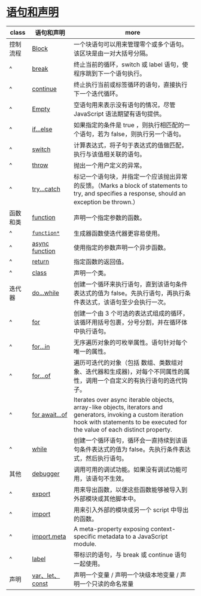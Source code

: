 # [语句和声明](https://developer.mozilla.org/zh-CN/docs/Web/JavaScript/Reference/Statements)

| class    | 语句和声明                                                                                                    | more                                                                                                                                                                                         |
| -------- | ------------------------------------------------------------------------------------------------------------- | -------------------------------------------------------------------------------------------------------------------------------------------------------------------------------------------- |
| 控制流程 | [Block](https://developer.mozilla.org/zh-CN/docs/Web/JavaScript/Reference/Statements/Block)                   | 一个块语句可以用来管理零个或多个语句。该区块是由一对大括号分隔。                                                                                                                             |
| ^        | [break](https://developer.mozilla.org/zh-CN/docs/Web/JavaScript/Reference/Statements/break)                   | 终止当前的循环，switch 或 label 语句，使程序跳到下一个语句执行。                                                                                                                             |
| ^        | [continue](https://developer.mozilla.org/zh-CN/docs/Web/JavaScript/Reference/Statements/continue)             | 终止执行当前或标签循环的语句，直接执行下一个迭代循环。                                                                                                                                       |
| ^        | [Empty](https://developer.mozilla.org/zh-CN/docs/Web/JavaScript/Reference/Statements/Empty)                   | 空语句用来表示没有语句的情况，尽管 JavaScript 语法期望有语句提供。                                                                                                                           |
| ^        | [if...else](https://developer.mozilla.org/zh-CN/docs/Web/JavaScript/Reference/Statements/if...else)           | 如果指定的条件是 true ，则执行相匹配的一个语句，若为 false，则执行另一个语句。                                                                                                               |
| ^        | [switch](https://developer.mozilla.org/zh-CN/docs/Web/JavaScript/Reference/Statements/switch)                 | 计算表达式，将子句于表达式的值做匹配，执行与该值相关联的语句。                                                                                                                               |
| ^        | [throw](https://developer.mozilla.org/zh-CN/docs/Web/JavaScript/Reference/Statements/throw)                   | 抛出一个用户定义的异常。                                                                                                                                                                     |
| ^        | [try...catch](https://developer.mozilla.org/zh-CN/docs/Web/JavaScript/Reference/Statements/try...catch)       | 标记一个语句块，并指定一个应该抛出异常的反馈。（Marks a block of statements to try, and specifies a response, should an exception be thrown.）                                               |
| 函数和类 | [function](https://developer.mozilla.org/zh-CN/docs/Web/JavaScript/Reference/Statements/function)             | 声明一个指定参数的函数。                                                                                                                                                                     |
| ^        | [`function*`](https://developer.mozilla.org/zh-CN/docs/Web/JavaScript/Reference/Statements/function*)         | 生成器函数使迭代器更容易使用。                                                                                                                                                               |
| ^        | [async function](https://developer.mozilla.org/zh-CN/docs/Web/JavaScript/Reference/Statements/async_function) | 使用指定的参数声明一个异步函数。                                                                                                                                                             |
| ^        | [return](https://developer.mozilla.org/zh-CN/docs/Web/JavaScript/Reference/Statements/return)                 | 指定函数的返回值。                                                                                                                                                                           |
| ^        | [class](https://developer.mozilla.org/zh-CN/docs/Web/JavaScript/Reference/Statements/class)                   | 声明一个类。                                                                                                                                                                                 |
| 迭代器   | [do...while](https://developer.mozilla.org/zh-CN/docs/Web/JavaScript/Reference/Statements/do...while)         | 创建一个循环来执行语句，直到该语句条件表达式的值为 false。先执行语句，再执行条件表达式，该语句至少会执行一次。                                                                               |
| ^        | [for](https://developer.mozilla.org/zh-CN/docs/Web/JavaScript/Reference/Statements/for)                       | 创建一个由 3 个可选的表达式组成的循环，该循环用括号包裹，分号分割，并在循环体中执行语句。                                                                                                    |
| ^        | [for...in](https://developer.mozilla.org/zh-CN/docs/Web/JavaScript/Reference/Statements/for...in)             | 无序遍历对象的可枚举属性。语句针对每个唯一的属性。                                                                                                                                           |
| ^        | [for...of](https://developer.mozilla.org/zh-CN/docs/Web/JavaScript/Reference/Statements/for...of)             | 遍历可迭代的对象（包括 数组、类数组对象、迭代器和生成器)，对每个不同属性的属性，调用一个自定义的有执行语句的迭代钩子。                                                                       |
| ^        | [for await...of](https://developer.mozilla.org/zh-CN/docs/Web/JavaScript/Reference/Statements/for-await...of) | Iterates over async iterable objects, array-like objects, iterators and generators, invoking a custom iteration hook with statements to be executed for the value of each distinct property. |
| ^        | [while](https://developer.mozilla.org/zh-CN/docs/Web/JavaScript/Reference/Statements/while)                   | 创建一个循环语句，循环会一直持续到该语句条件表达式的值为 false。先执行条件表达式，然后执行语句。                                                                                             |
| 其他     | [debugger](https://developer.mozilla.org/zh-CN/docs/Web/JavaScript/Reference/Statements/debugger)             | 调用可用的调试功能。如果没有调试功能可用，该语句不生效。                                                                                                                                     |
| ^        | [export](https://developer.mozilla.org/zh-CN/docs/Web/JavaScript/Reference/Statements/export)                 | 用来导出函数，以便这些函数能够被导入到外部模块或其他脚本中。                                                                                                                                 |
| ^        | [import](https://developer.mozilla.org/zh-CN/docs/Web/JavaScript/Reference/Statements/import)                 | 用来引入外部的模块或另一个 script 中导出的函数。                                                                                                                                             |
| ^        | [import.meta](https://developer.mozilla.org/zh-CN/docs/Web/JavaScript/Reference/Statements/import.meta)       | A meta-property exposing context-specific metadata to a JavaScript module.                                                                                                                   |
| ^        | [label](https://developer.mozilla.org/zh-CN/docs/Web/JavaScript/Reference/Statements/label)                   | 带标识的语句，与 break 或 continue 语句一起使用。                                                                                                                                            |
| 声明     | [var、let、const](./声明.md)                                                                                  | 声明一个变量 / 声明一个块级本地变量 / 声明一个只读的命名常量                                                                                                                                 |

